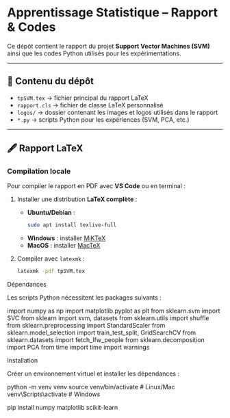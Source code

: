 
# Apprentissage Statistique – Rapport & Codes

Ce dépôt contient le rapport du projet **Support Vector Machines (SVM)** ainsi que les codes Python utilisés pour les expérimentations.

---

## 📂 Contenu du dépôt
- `tpSVM.tex` → fichier principal du rapport LaTeX  
- `rapport.cls` → fichier de classe LaTeX personnalisé  
- `logos/` → dossier contenant les images et logos utilisés dans le rapport  
- `*.py` → scripts Python pour les expériences (SVM, PCA, etc.)  

---

## 🖋️ Rapport LaTeX

### Compilation locale
Pour compiler le rapport en PDF avec **VS Code** ou en terminal :

1. Installer une distribution **LaTeX complète** :
   - **Ubuntu/Debian** :  
     ```bash
     sudo apt install texlive-full
     ```
   - **Windows** : installer [MiKTeX](https://miktex.org/download)  
   - **MacOS** : installer [MacTeX](https://tug.org/mactex/)  

2. Compiler avec `latexmk` :  
   ```bash
   latexmk -pdf tpSVM.tex


Dépendances

Les scripts Python nécessitent les packages suivants :


import numpy as np
import matplotlib.pyplot as plt
from sklearn.svm import SVC
from sklearn import svm, datasets
from sklearn.utils import shuffle
from sklearn.preprocessing import StandardScaler
from sklearn.model_selection import train_test_split, GridSearchCV
from sklearn.datasets import fetch_lfw_people
from sklearn.decomposition import PCA
from time import time
import warnings

Installation

Créer un environnement virtuel et installer les dépendances :

python -m venv venv
source venv/bin/activate   # Linux/Mac
venv\Scripts\activate      # Windows

pip install numpy matplotlib scikit-learn


